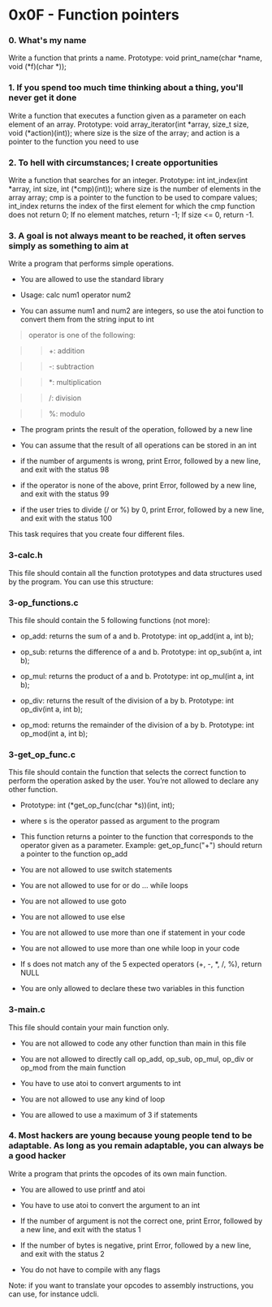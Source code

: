 # 0x0F - Function pointers
### 0. What's my name
Write a function that prints a name. Prototype: void print_name(char *name, void (*f)(char *));
### 1. If you spend too much time thinking about a thing, you'll never get it done
Write a function that executes a function given as a parameter on each element of an array. Prototype: void array_iterator(int *array, size_t size, void (*action)(int)); where size is the size of the array; and action is a pointer to the function you need to use
### 2. To hell with circumstances; I create opportunities
Write a function that searches for an integer. Prototype: int int_index(int *array, int size, int (*cmp)(int)); where size is the number of elements in the array array; cmp is a pointer to the function to be used to compare values; int_index returns the index of the first element for which the cmp function does not return 0; If no element matches, return -1; If size <= 0, return -1.
### 3. A goal is not always meant to be reached, it often serves simply as something to aim at
Write a program that performs simple operations.

- You are allowed to use the standard library

- Usage: calc num1 operator num2

- You can assume num1 and num2 are integers, so use the atoi function to convert them from the string input to int

> operator is one of the following:

> > +: addition

> > -: subtraction

> > *: multiplication

> > /: division

> > %: modulo

- The program prints the result of the operation, followed by a new line

- You can assume that the result of all operations can be stored in an int

- if the number of arguments is wrong, print Error, followed by a new line, and exit with the status 98

- if the operator is none of the above, print Error, followed by a new line, and exit with the status 99

- if the user tries to divide (/ or %) by 0, print Error, followed by a new line, and exit with the status 100

This task requires that you create four different files.

### 3-calc.h
This file should contain all the function prototypes and data structures used by the program. You can use this structure:

### 3-op_functions.c
This file should contain the 5 following functions (not more):

- op_add: returns the sum of a and b. Prototype: int op_add(int a, int b);

- op_sub: returns the difference of a and b. Prototype: int op_sub(int a, int b);

- op_mul: returns the product of a and b. Prototype: int op_mul(int a, int b);

- op_div: returns the result of the division of a by b. Prototype: int op_div(int a, int b);

- op_mod: returns the remainder of the division of a by b. Prototype: int op_mod(int a, int b);

### 3-get_op_func.c
This file should contain the function that selects the correct function to perform the operation asked by the user. You’re not allowed to declare any other function.

- Prototype: int (*get_op_func(char *s))(int, int);

- where s is the operator passed as argument to the program

- This function returns a pointer to the function that corresponds to the operator given as a parameter. Example: get_op_func("+") should return a pointer to the function op_add

- You are not allowed to use switch statements

- You are not allowed to use for or do ... while loops

- You are not allowed to use goto

- You are not allowed to use else

- You are not allowed to use more than one if statement in your code

- You are not allowed to use more than one while loop in your code

- If s does not match any of the 5 expected operators (+, -, *, /, %), return NULL

- You are only allowed to declare these two variables in this function

### 3-main.c
This file should contain your main function only.

- You are not allowed to code any other function than main in this file

- You are not allowed to directly call op_add, op_sub, op_mul, op_div or op_mod from the main function

- You have to use atoi to convert arguments to int

- You are not allowed to use any kind of loop

- You are allowed to use a maximum of 3 if statements

### 4. Most hackers are young because young people tend to be adaptable. As long as you remain adaptable, you can always be a good hacker
Write a program that prints the opcodes of its own main function.

- You are allowed to use printf and atoi

- You have to use atoi to convert the argument to an int

- If the number of argument is not the correct one, print Error, followed by a new line, and exit with the status 1

- If the number of bytes is negative, print Error, followed by a new line, and exit with the status 2

- You do not have to compile with any flags

Note: if you want to translate your opcodes to assembly instructions, you can use, for instance udcli.
